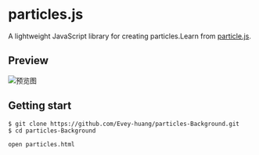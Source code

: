 # particles.js

A lightweight JavaScript library for creating particles.Learn from [particle.js](https://github.com/VincentGarreau/particles.js).

## Preview

![预览图](http://p1cjg886l.bkt.clouddn.com/particles.png)



## Getting start

```shell
$ git clone https://github.com/Evey-huang/particles-Background.git
$ cd particles-Background

open particles.html
```

